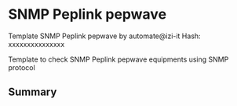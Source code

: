 # SNMP Peplink pepwave
Template SNMP Peplink pepwave  by automate@izi-it
Hash: xxxxxxxxxxxxxxx

Template to check SNMP Peplink pepwave  equipments using SNMP protocol
## Summary
